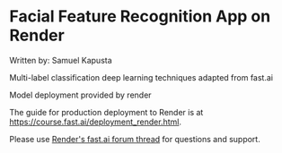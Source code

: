 # Facial Feature Recognition App on Render

Written by: Samuel Kapusta

Multi-label classification deep learning techniques adapted from fast.ai

Model deployment provided by render

The guide for production deployment to Render is at https://course.fast.ai/deployment_render.html.

Please use [Render's fast.ai forum thread](https://forums.fast.ai/t/deployment-platform-render/33953) for questions and support.
